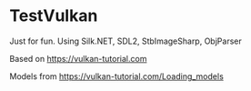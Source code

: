 # TestVulkan

Just for fun.
Using Silk.NET, SDL2, StbImageSharp, ObjParser

Based on https://vulkan-tutorial.com

Models from https://vulkan-tutorial.com/Loading_models
